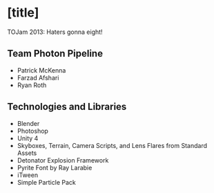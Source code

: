 [title]
=======

TOJam 2013: Haters gonna eight!

Team Photon Pipeline
--------------------
* Patrick McKenna
* Farzad Afshari
* Ryan Roth

Technologies and Libraries
--------------------------
* Blender
* Photoshop
* Unity 4
 * Skyboxes, Terrain, Camera Scripts, and Lens Flares from Standard Assets
 * Detonator Explosion Framework
 * Pyrite Font by Ray Larabie
 * iTween
 * Simple Particle Pack
 
